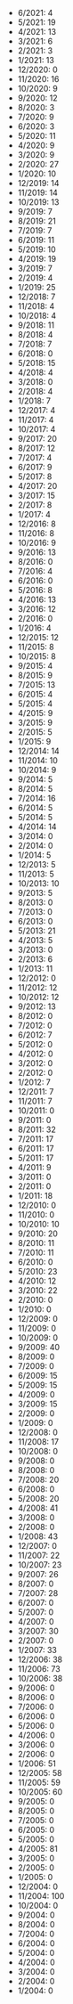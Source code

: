 *  6/2021: 4
*  5/2021: 19
*  4/2021: 13
*  3/2021: 6
*  2/2021: 3
*  1/2021: 13
*  12/2020: 0
*  11/2020: 16
*  10/2020: 9
*  9/2020: 12
*  8/2020: 3
*  7/2020: 9
*  6/2020: 3
*  5/2020: 11
*  4/2020: 9
*  3/2020: 9
*  2/2020: 27
*  1/2020: 10
*  12/2019: 14
*  11/2019: 14
*  10/2019: 13
*  9/2019: 7
*  8/2019: 21
*  7/2019: 7
*  6/2019: 11
*  5/2019: 10
*  4/2019: 19
*  3/2019: 7
*  2/2019: 4
*  1/2019: 25
*  12/2018: 7
*  11/2018: 4
*  10/2018: 4
*  9/2018: 11
*  8/2018: 4
*  7/2018: 7
*  6/2018: 0
*  5/2018: 15
*  4/2018: 4
*  3/2018: 0
*  2/2018: 4
*  1/2018: 7
*  12/2017: 4
*  11/2017: 4
*  10/2017: 4
*  9/2017: 20
*  8/2017: 12
*  7/2017: 4
*  6/2017: 9
*  5/2017: 8
*  4/2017: 20
*  3/2017: 15
*  2/2017: 8
*  1/2017: 4
*  12/2016: 8
*  11/2016: 8
*  10/2016: 9
*  9/2016: 13
*  8/2016: 0
*  7/2016: 4
*  6/2016: 0
*  5/2016: 8
*  4/2016: 13
*  3/2016: 12
*  2/2016: 0
*  1/2016: 4
*  12/2015: 12
*  11/2015: 8
*  10/2015: 8
*  9/2015: 4
*  8/2015: 9
*  7/2015: 13
*  6/2015: 4
*  5/2015: 4
*  4/2015: 9
*  3/2015: 9
*  2/2015: 5
*  1/2015: 9
*  12/2014: 14
*  11/2014: 10
*  10/2014: 9
*  9/2014: 5
*  8/2014: 5
*  7/2014: 16
*  6/2014: 5
*  5/2014: 5
*  4/2014: 14
*  3/2014: 0
*  2/2014: 0
*  1/2014: 5
*  12/2013: 5
*  11/2013: 5
*  10/2013: 10
*  9/2013: 5
*  8/2013: 0
*  7/2013: 0
*  6/2013: 0
*  5/2013: 21
*  4/2013: 5
*  3/2013: 0
*  2/2013: 6
*  1/2013: 11
*  12/2012: 0
*  11/2012: 12
*  10/2012: 12
*  9/2012: 13
*  8/2012: 0
*  7/2012: 0
*  6/2012: 7
*  5/2012: 0
*  4/2012: 0
*  3/2012: 0
*  2/2012: 0
*  1/2012: 7
*  12/2011: 7
*  11/2011: 7
*  10/2011: 0
*  9/2011: 0
*  8/2011: 32
*  7/2011: 17
*  6/2011: 17
*  5/2011: 17
*  4/2011: 9
*  3/2011: 0
*  2/2011: 0
*  1/2011: 18
*  12/2010: 0
*  11/2010: 0
*  10/2010: 10
*  9/2010: 20
*  8/2010: 11
*  7/2010: 11
*  6/2010: 0
*  5/2010: 23
*  4/2010: 12
*  3/2010: 22
*  2/2010: 0
*  1/2010: 0
*  12/2009: 0
*  11/2009: 0
*  10/2009: 0
*  9/2009: 40
*  8/2009: 0
*  7/2009: 0
*  6/2009: 15
*  5/2009: 15
*  4/2009: 0
*  3/2009: 15
*  2/2009: 0
*  1/2009: 0
*  12/2008: 0
*  11/2008: 17
*  10/2008: 0
*  9/2008: 0
*  8/2008: 0
*  7/2008: 20
*  6/2008: 0
*  5/2008: 20
*  4/2008: 41
*  3/2008: 0
*  2/2008: 0
*  1/2008: 43
*  12/2007: 0
*  11/2007: 22
*  10/2007: 23
*  9/2007: 26
*  8/2007: 0
*  7/2007: 28
*  6/2007: 0
*  5/2007: 0
*  4/2007: 0
*  3/2007: 30
*  2/2007: 0
*  1/2007: 33
*  12/2006: 38
*  11/2006: 73
*  10/2006: 38
*  9/2006: 0
*  8/2006: 0
*  7/2006: 0
*  6/2006: 0
*  5/2006: 0
*  4/2006: 0
*  3/2006: 0
*  2/2006: 0
*  1/2006: 51
*  12/2005: 58
*  11/2005: 59
*  10/2005: 60
*  9/2005: 0
*  8/2005: 0
*  7/2005: 0
*  6/2005: 0
*  5/2005: 0
*  4/2005: 81
*  3/2005: 0
*  2/2005: 0
*  1/2005: 0
*  12/2004: 0
*  11/2004: 100
*  10/2004: 0
*  9/2004: 0
*  8/2004: 0
*  7/2004: 0
*  6/2004: 0
*  5/2004: 0
*  4/2004: 0
*  3/2004: 0
*  2/2004: 0
*  1/2004: 0